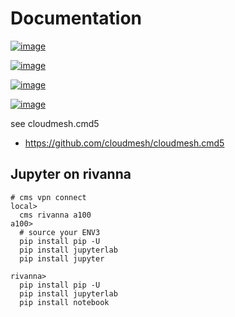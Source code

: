 Documentation
=============


[![image](https://img.shields.io/travis/TankerHQ/cloudmesh-rivanna.svg?branch=main)](https://travis-ci.org/TankerHQ/cloudmesn-rivanna)

[![image](https://img.shields.io/pypi/pyversions/cloudmesh-rivanna.svg)](https://pypi.org/project/cloudmesh-rivanna)

[![image](https://img.shields.io/pypi/v/cloudmesh-rivanna.svg)](https://pypi.org/project/cloudmesh-rivanna/)

[![image](https://img.shields.io/github/license/TankerHQ/python-cloudmesh-rivanna.svg)](https://github.com/TankerHQ/python-cloudmesh-rivanna/blob/main/LICENSE)

see cloudmesh.cmd5

* https://github.com/cloudmesh/cloudmesh.cmd5



## Jupyter on rivanna

```
# cms vpn connect
local>
  cms rivanna a100
a100>
  # source your ENV3
  pip install pip -U
  pip install jupyterlab 
  pip install jupyter
```


```
rivanna>
  pip install pip -U
  pip install jupyterlab
  pip install notebook
```